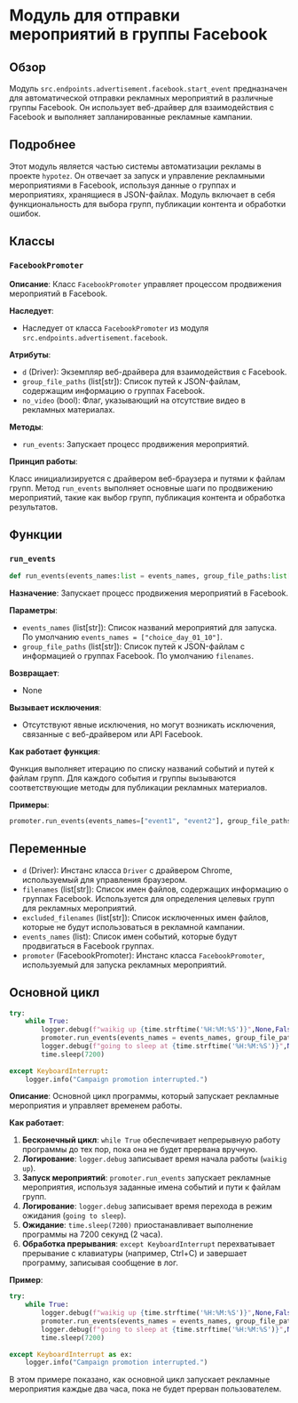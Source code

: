 # Модуль для отправки мероприятий в группы Facebook

## Обзор

Модуль `src.endpoints.advertisement.facebook.start_event` предназначен для автоматической отправки рекламных мероприятий в различные группы Facebook. Он использует веб-драйвер для взаимодействия с Facebook и выполняет запланированные рекламные кампании.

## Подробнее

Этот модуль является частью системы автоматизации рекламы в проекте `hypotez`. Он отвечает за запуск и управление рекламными мероприятиями в Facebook, используя данные о группах и мероприятиях, хранящиеся в JSON-файлах. Модуль включает в себя функциональность для выбора групп, публикации контента и обработки ошибок.

## Классы

### `FacebookPromoter`

**Описание**: Класс `FacebookPromoter` управляет процессом продвижения мероприятий в Facebook.

**Наследует**:

- Наследует от класса `FacebookPromoter` из модуля `src.endpoints.advertisement.facebook`.

**Атрибуты**:

- `d` (Driver): Экземпляр веб-драйвера для взаимодействия с Facebook.
- `group_file_paths` (list[str]): Список путей к JSON-файлам, содержащим информацию о группах Facebook.
- `no_video` (bool): Флаг, указывающий на отсутствие видео в рекламных материалах.

**Методы**:

- `run_events`: Запускает процесс продвижения мероприятий.

**Принцип работы**:

Класс инициализируется с драйвером веб-браузера и путями к файлам групп. Метод `run_events` выполняет основные шаги по продвижению мероприятий, такие как выбор групп, публикация контента и обработка результатов.

## Функции

### `run_events`

```python
def run_events(events_names:list = events_names, group_file_paths:list[str] = filenames)
```

**Назначение**: Запускает процесс продвижения мероприятий в Facebook.

**Параметры**:

- `events_names` (list[str]): Список названий мероприятий для запуска. По умолчанию `events_names = ["choice_day_01_10"]`.
- `group_file_paths` (list[str]): Список путей к JSON-файлам с информацией о группах Facebook. По умолчанию `filenames`.

**Возвращает**:

- None

**Вызывает исключения**:

- Отсутствуют явные исключения, но могут возникать исключения, связанные с веб-драйвером или API Facebook.

**Как работает функция**:

Функция выполняет итерацию по списку названий событий и путей к файлам групп. Для каждого события и группы вызываются соответствующие методы для публикации рекламных материалов.

**Примеры**:

```python
promoter.run_events(events_names=["event1", "event2"], group_file_paths=["groups1.json", "groups2.json"])
```

## Переменные

- `d` (Driver): Инстанс класса `Driver` с драйвером Chrome, используемый для управления браузером.
- `filenames` (list[str]): Список имен файлов, содержащих информацию о группах Facebook. Используется для определения целевых групп для рекламных мероприятий.
- `excluded_filenames` (list[str]): Список исключенных имен файлов, которые не будут использоваться в рекламной кампании.
- `events_names` (list): Список имен событий, которые будут продвигаться в Facebook группах.
- `promoter` (FacebookPromoter): Инстанс класса `FacebookPromoter`, используемый для запуска рекламных мероприятий.

## Основной цикл

```python
try:
    while True:
        logger.debug(f"waikig up {time.strftime('%H:%M:%S')}",None,False)
        promoter.run_events(events_names = events_names, group_file_paths = filenames)
        logger.debug(f"going to sleep at {time.strftime('%H:%M:%S')}",None,False)
        time.sleep(7200)
        
except KeyboardInterrupt:
    logger.info("Campaign promotion interrupted.")
```

**Описание**: Основной цикл программы, который запускает рекламные мероприятия и управляет временем работы.

**Как работает**:

1.  **Бесконечный цикл**: `while True` обеспечивает непрерывную работу программы до тех пор, пока она не будет прервана вручную.
2.  **Логирование**: `logger.debug` записывает время начала работы (`waikig up`).
3.  **Запуск мероприятий**: `promoter.run_events` запускает рекламные мероприятия, используя заданные имена событий и пути к файлам групп.
4.  **Логирование**: `logger.debug` записывает время перехода в режим ожидания (`going to sleep`).
5.  **Ожидание**: `time.sleep(7200)` приостанавливает выполнение программы на 7200 секунд (2 часа).
6.  **Обработка прерывания**: `except KeyboardInterrupt` перехватывает прерывание с клавиатуры (например, Ctrl+C) и завершает программу, записывая сообщение в лог.

**Пример**:

```python
try:
    while True:
        logger.debug(f"waikig up {time.strftime('%H:%M:%S')}",None,False)
        promoter.run_events(events_names = events_names, group_file_paths = filenames)
        logger.debug(f"going to sleep at {time.strftime('%H:%M:%S')}",None,False)
        time.sleep(7200)
        
except KeyboardInterrupt as ex:
    logger.info("Campaign promotion interrupted.")
```

В этом примере показано, как основной цикл запускает рекламные мероприятия каждые два часа, пока не будет прерван пользователем.